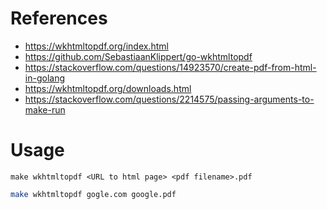# References
- https://wkhtmltopdf.org/index.html
- https://github.com/SebastiaanKlippert/go-wkhtmltopdf
- https://stackoverflow.com/questions/14923570/create-pdf-from-html-in-golang
- https://wkhtmltopdf.org/downloads.html
- https://stackoverflow.com/questions/2214575/passing-arguments-to-make-run

# Usage
`make wkhtmltopdf <URL to html page> <pdf filename>.pdf`
```bash
make wkhtmltopdf gogle.com google.pdf
```
